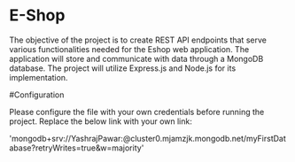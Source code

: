 # E-Shop
The objective of the project is to create REST API endpoints that serve various functionalities needed for the Eshop web application. The application will store and communicate with data through a MongoDB database. The project will utilize Express.js and Node.js for its implementation.

#Configuration

Please configure the file with your own credentials before running the project. Replace the below link with your own link:

'mongodb+srv://YashrajPawar:<password>@cluster0.mjamzjk.mongodb.net/myFirstDatabase?retryWrites=true&w=majority'
